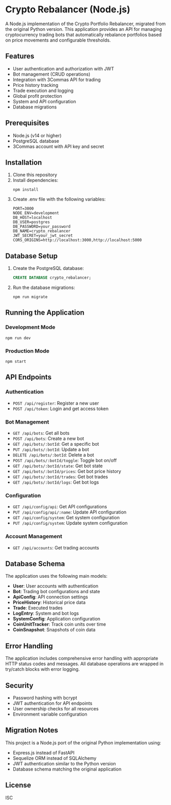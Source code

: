 # Crypto Rebalancer (Node.js)

A Node.js implementation of the Crypto Portfolio Rebalancer, migrated from the original Python version. This application provides an API for managing cryptocurrency trading bots that automatically rebalance portfolios based on price movements and configurable thresholds.

## Features

- User authentication and authorization with JWT
- Bot management (CRUD operations)
- Integration with 3Commas API for trading
- Price history tracking
- Trade execution and logging
- Global profit protection
- System and API configuration
- Database migrations

## Prerequisites

- Node.js (v14 or higher)
- PostgreSQL database
- 3Commas account with API key and secret

## Installation

1. Clone this repository
2. Install dependencies:
   ```
   npm install
   ```
3. Create .env file with the following variables:
   ```
   PORT=3000
   NODE_ENV=development
   DB_HOST=localhost
   DB_USER=postgres
   DB_PASSWORD=your_password
   DB_NAME=crypto_rebalancer
   JWT_SECRET=your_jwt_secret
   CORS_ORIGINS=http://localhost:3000,http://localhost:5000
   ```

## Database Setup

1. Create the PostgreSQL database:
   ```sql
   CREATE DATABASE crypto_rebalancer;
   ```
2. Run the database migrations:
   ```
   npm run migrate
   ```

## Running the Application

### Development Mode

```
npm run dev
```

### Production Mode

```
npm start
```

## API Endpoints

### Authentication
- `POST /api/register`: Register a new user
- `POST /api/token`: Login and get access token

### Bot Management
- `GET /api/bots`: Get all bots
- `POST /api/bots`: Create a new bot
- `GET /api/bots/:botId`: Get a specific bot
- `PUT /api/bots/:botId`: Update a bot
- `DELETE /api/bots/:botId`: Delete a bot
- `POST /api/bots/:botId/toggle`: Toggle bot on/off
- `GET /api/bots/:botId/state`: Get bot state
- `GET /api/bots/:botId/prices`: Get bot price history
- `GET /api/bots/:botId/trades`: Get bot trades
- `GET /api/bots/:botId/logs`: Get bot logs

### Configuration
- `GET /api/config/api`: Get API configurations
- `PUT /api/config/api/:name`: Update API configuration
- `GET /api/config/system`: Get system configuration
- `PUT /api/config/system`: Update system configuration

### Account Management
- `GET /api/accounts`: Get trading accounts

## Database Schema

The application uses the following main models:

- **User**: User accounts with authentication
- **Bot**: Trading bot configurations and state
- **ApiConfig**: API connection settings
- **PriceHistory**: Historical price data
- **Trade**: Executed trades
- **LogEntry**: System and bot logs
- **SystemConfig**: Application configuration
- **CoinUnitTracker**: Track coin units over time
- **CoinSnapshot**: Snapshots of coin data

## Error Handling

The application includes comprehensive error handling with appropriate HTTP status codes and messages. All database operations are wrapped in try/catch blocks with error logging.

## Security

- Password hashing with bcrypt
- JWT authentication for API endpoints
- User ownership checks for all resources
- Environment variable configuration

## Migration Notes

This project is a Node.js port of the original Python implementation using:
- Express.js instead of FastAPI
- Sequelize ORM instead of SQLAlchemy
- JWT authentication similar to the Python version
- Database schema matching the original application

## License

ISC
